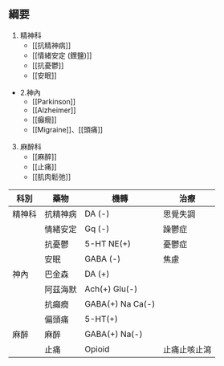 ## 綱要
1. 精神科
	- [[抗精神病]]
	- [[情緒安定 (鋰鹽)]]
	- [[抗憂鬱]]
	- [[安眠]]
- 2.神內
	- [[Parkinson]]
	- [[Alzheimer]]
	- [[癲癇]]
	- [[Migraine]]、[[頭痛]]
3. 麻醉科
	- [[麻醉]]
	- [[止痛]]
	- [[肌肉鬆弛]]

|科別|藥物|機轉|治療|
|---|---|---|---|
|精神科|抗精神病|DA (-)|思覺失調|
||情緒安定|Gq (-)|躁鬱症|
||抗憂鬱|5-HT NE(+)|憂鬱症|
||安眠|GABA (-)|焦慮|
|神內|巴金森|DA (+)||
||阿茲海默|Ach(+) Glu(-)|   |
||抗癲癇|GABA(+) Na Ca(-)|   |
||偏頭痛|5-HT(+)||
|麻醉|麻醉|GABA(+) Na(-)|   |
||止痛|Opioid|止痛止咳止瀉|


